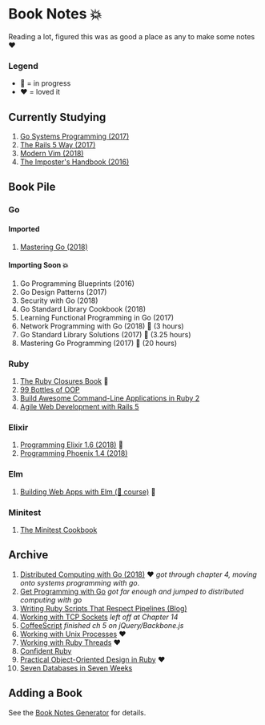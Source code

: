 # Book Notes 💥

Reading a lot, figured this was as good a place as any to make some notes ❤️

### Legend 

* 📖 = in progress
* ❤️ = loved it

## Currently Studying

1. [Go Systems Programming (2017)](go-systems-programming/README.md)
1. [The Rails 5 Way (2017)](the-rails-5-way/README.md)
1. [Modern Vim (2018)](modern-vim/README.md)
1. [The Imposter's Handbook (2016)](the-imposter-s-handbook/README.md)

## Book Pile

### Go

#### Imported

1. [Mastering Go (2018)](mastering-go/README.md)

#### Importing Soon 💥

1. Go Programming Blueprints (2016)
1. Go Design Patterns (2017)
1. Security with Go (2018)
1. Go Standard Library Cookbook (2018)
1. Learning Functional Programming in Go (2017)
1. Network Programming with Go (2018) 🎥 (3 hours)
1. Go Standard Library Solutions (2017) 🎥 (3.25 hours)
1. Mastering Go Programming (2017) 🎥 (20 hours)

### Ruby

1. [The Ruby Closures Book](the-ruby-closures-book/README.md) 📖
1. [99 Bottles of OOP](99-bottles-of-oop/README.md)
1. [Build Awesome Command-Line Applications in Ruby 2](build-awesome-command-line-applications-in-ruby-2/README.md)
1. [Agile Web Development with Rails 5](agile-web-development-with-rails-5/README.md) 

### Elixir

1. [Programming Elixir 1.6 (2018)](programming-elixir-1.6/README.md) 📖
1. [Programming Phoenix 1.4 (2018)](programming-phoenix-1.4/README.md)

### Elm

1. [Building Web Apps with Elm (🎥 course)](building-web-apps-with-elm-course/README.md) 📖

### Minitest

1. [The Minitest Cookbook](the-minitest-cookbook/README.md)

## Archive

1. [Distributed Computing with Go (2018)](distributed-computing-with-go/README.md) ❤️ _got through chapter 4, moving onto systems programming with go_.
1. [Get Programming with Go](get-programming-with-go/README.md) _got far enough and jumped to distributed computing with go_
1. [Writing Ruby Scripts That Respect Pipelines (Blog)](writing-ruby-scripts-that-respect-pipelines-blog/README.md)
1. [Working with TCP Sockets](working-with-tcp-sockets/README.md) _left off at Chapter 14_
1. [CoffeeScript](coffeescript/README.md) _finished ch 5 on jQuery/Backbone.js_
1. [Working with Unix Processes](working-with-unix-processes/README.md) ❤️
1. [Working with Ruby Threads](working-with-ruby-threads/README.md) ❤️
1. [Confident Ruby](confident-ruby/README.md)
1. [Practical Object-Oriented Design in Ruby](practical-object-oriented-design-in-ruby/README.md) ❤️
1. [Seven Databases in Seven Weeks](seven-db-in-seven-weeks/README.md)

## Adding a Book

See the [Book Notes Generator](https://github.com/trueheart78/book-notes-generator) for details.
